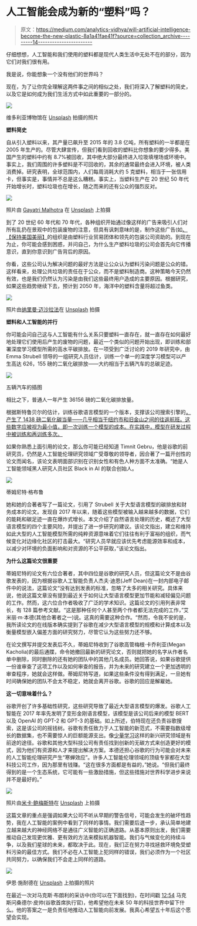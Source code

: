 # 人工智能会成为新的“塑料”吗？

> 原文：<https://medium.com/analytics-vidhya/will-artificial-intelligence-become-the-new-plastic-8a1a41fae41f?source=collection_archive---------14----------------------->

仔细想想，人工智能和我们使用的塑料都是现代人类生活中无处不在的部分，因为它们对我们很有用。

我是说，你能想象一个没有他们的世界吗？

现在，为了让你完全理解这两件事之间的相似之处，我们将深入了解塑料的简史，以及它是如何成为我们生活方式中如此重要的一部分的。

![](img/47f754772a2b88bb951150f43cee1023.png)

维多利亚博物馆在 [Unsplash](https://unsplash.com?utm_source=medium&utm_medium=referral) 拍摄的照片

**塑料简史**

自从引入塑料以来，其产量已飙升至 2015 年的 3.8 亿吨，所有塑料的一半都是在 2005 年生产的。尽管大肆宣传，但我们看到回收的塑料比你想象的要少得多。美国产生的塑料中约有 8.7%被回收，其中绝大部分最终进入垃圾填埋场或环境中。事实上，我们周围的许多塑料是不可回收的，其余的通常最终会进入环境，被人类消费掉。研究表明，全球范围内，人们每周消耗大约 5 克塑料，相当于一张信用卡，但事实是，事情并不总是这么糟糕。事实上，当塑料生产在 20 世纪 50 年代开始增长时，塑料垃圾也在增长，随之而来的还有公众的强烈反对。

![](img/1d4793d2de9c80b66742f135a06903d4.png)

照片由 [Gayatri Malhotra](https://unsplash.com/@gmalhotra?utm_source=medium&utm_medium=referral) 在 [Unsplash](https://unsplash.com?utm_source=medium&utm_medium=referral) 上拍摄

到了 20 世纪 60 年代和 70 年代，各种组织开始通过像这样的广告来吸引人们对所有乱扔在景观中的包装废物的注意，但具有讽刺意味的是，制作这些广告(如[、【保持美国美丽】](https://www.youtube.com/watch?v=hr9_ejs_yiM)的组织是由塑料行业贸易团体和领先的包装公司资助的。到现在为止，你可能会感到困惑，并问自己，为什么生产塑料垃圾的公司会首先向它传播意识，直到你意识到广告背后的原因。

你看，这些公司认为解决问题的最好方法是让公众认为塑料污染问题是公众的错。这样看来，处理公共垃圾的责任在于公众，而不是塑料制造商。这种策略今天仍然有效，也是我们仍然认为污染是由我们这些最终用户造成的主要原因。根据研究，如果这些趋势继续下去，预计到 2050 年，海洋中的塑料含量将超过鱼类。

![](img/f7b4f985594fb113722308b2c46978af.png)

照片由[纳里曼·迈沙拉法](https://unsplash.com/@narimanmesharrafa?utm_source=medium&utm_medium=referral)在 [Unsplash](https://unsplash.com?utm_source=medium&utm_medium=referral) 拍摄

**塑料和人工智能的并行**

你可能会问自己这与人工智能有什么关系只要塑料一直存在，就一直存在如何最好地处理它们使用后产生的废物的问题，最近一个类似的问题开始出现，即训练和部署深度学习模型所需的高水平碳排放。在一项受到广泛讨论的 2019 年研究中，由 Emma Strubell 领导的一组研究人员估计，训练一个单一的深度学习模型可以产生高达 626，155 磅的二氧化碳排放——大约相当于五辆汽车的总碳足迹。

![](img/c80e0d0e8b0612f453dec4b442e15115.png)

五辆汽车的插图

相比之下，普通人一年产生 36156 磅的二氧化碳排放量。

根据斯特鲁贝尔的估计，训练谷歌语言模型的一个版本，支撑该公司搜索引擎的[，产生了 1438 磅二氧化碳当量——几乎相当于纽约市和旧金山之间的往返航班。这些数字应被视为最小值，即一次训练一个模型的成本。在实践中，模型在研发过程中被训练和再训练多次。](https://blog.google/products/search/search-language-understanding-bert/)

如果你熟悉上面引用的论文，那么你可能已经知道 Timnit Gebru，他是谷歌的前研究员，仍然是人工智能伦理研究领域广受尊敬的领导者，因合著了一篇开创性的论文而闻名，该论文表明面部识别在识别女性和有色人种方面不太准确。“她是人工智能领域黑人研究人员社区 Black in AI 的联合创始人。

![](img/1607dc4f3ff5e927f86b8a994cd21f87.png)

蒂姆尼特·格布鲁

她和她的合著者写了一篇论文，引用了 Strubell 关于大型语言模型的碳排放和财务成本的论文。发现自 2017 年以来，随着这些模型被输入越来越多的数据，它们的能耗和碳足迹一直在爆炸式增长。本文介绍了自然语言处理的历史，概述了大型语言模型的四个主要风险，并提出了进一步研究的建议。该论文指出，建立和维持如此大型的人工智能模型所需的纯粹资源意味着它们往往有利于富裕的组织，而气候变化对边缘化社区的打击最大。“研究人员早就应该优先考虑能源效率和成本，以减少对环境的负面影响和对资源的不公平获取，”该论文指出。

**为什么这篇论文很重要**

蒂姆尼特的论文有六位合著者，其中四位是谷歌的研究人员，但这篇论文不是由谷歌发表的，因为根据谷歌人工智能负责人杰夫·迪恩(Jeff Dean)在一封内部电子邮件中的说法，这篇论文“没有达到发表的标准，忽略了太多的相关研究。具体来说，他说这篇文章没有提到最近关于如何让大型语言模型更加节能和减轻偏见问题的工作。然而，这六位合作者吸收了广泛的学术知识。这篇论文的引用列表非常长，有 128 篇参考文献。“这是那种任何个人甚至两个作者都无法完成的工作，”艾米丽·m·本德(其他合著者之一)说。这真的需要这种合作。“然而，令我不安的是，我所读论文的在线版本确实提到了谷歌在减少大型语言模型的规模和计算成本以及衡量模型嵌入偏差方面的研究努力，尽管它认为这些努力还不够。

在论文撰写并提交发表后不久，蒂姆尼特收到了谷歌高管梅根·卡乔利亚(Megan Kacholia)的最后通牒，命令她撤回最新的研究论文，否则就把她的名字从作者名单中删除，同时删除的还有她的团队中的其他几名成员。她回答说，如果谷歌提供一份谁审查了这项工作以及如何审查的报告，并为未来的研究建立一个更加透明的审查程序，她就会这样做。蒂姆尼特写道，如果这些条件没有得到满足，一旦她有时间确保她的团队不会太不稳定，她就会离开谷歌。谷歌的回应是解雇她。

**这一切意味着什么？**

谷歌开创了许多基础性研究，这些研究导致了最近大型语言模型的爆发。谷歌人工智能在 2017 年率先发明了变形金刚语言模型，该模型是该公司后来的模型 BERT 以及 OpenAI 的 GPT-2 和 GPT-3 的基础。如上所述，伯特现在还负责谷歌搜索，这是该公司的摇钱树。谷歌有责任致力于人工智能的新范式，不需要指数级增长的数据集，也不需要惊人的巨额能源支出。像[少量学习](/quick-code/understanding-few-shot-learning-in-machine-learning-bede251a0f67)这样的新兴研究领域是有前途的途径。谷歌和其他大型科技公司有责任找到创新的无碳方式来创造更好的模式，因为他们有资源和人才来提出解决方案。本德还担心谷歌的行为可能会对未来的人工智能伦理研究产生“寒蝉效应”。许多人工智能伦理领域的顶级专家都在大型科技公司工作，因为那里有钱赚。“这在很多方面都是有益的，”她说。“但我们最终得到的是一个生态系统，它可能有一些激励措施，但这些措施对世界科学进步来说并不是最好的。”

![](img/62655cba1e086637aeae7a04da4c52a1.png)

照片由[米卡·鲍梅斯特](https://unsplash.com/@mbaumi?utm_source=medium&utm_medium=referral)在 [Unsplash](https://unsplash.com?utm_source=medium&utm_medium=referral) 上拍摄

这篇文章的重点是强调如果大公司不听从早期的警告信号，可能会发生的破坏性趋势，我在人工智能的案例中看到了同样的事情。我们需要后退一步，承认简单地建立越来越大的神经网络不是通往广义智能的正确道路。从基本原则出发，我们需要推动自己发现更优雅、更有效的方法来模拟机器智能。我们与气候变化的持续斗争，以及我们星球的未来，都取决于此。现在，我们正在努力寻找拯救环境免受塑料污染的最佳方式。我们不必在人工智能上犯同样的错误，我们必须作为一个社区共同努力，以确保我们不会走上同样的道路。

![](img/f4c3d084a0d7fa8faf2d53d5c52ca9a4.png)

伊恩·施耐德在 [Unsplash](https://unsplash.com?utm_source=medium&utm_medium=referral) 上拍摄的照片

在最近一次对马克斯·布朗利的采访中(你可以在下面找到)，在时间戳 [12:54](https://www.youtube.com/watch?v=n2RNcPRtAiY) 马克斯问桑德尔·皮帅(谷歌首席执行官)，他希望他在未来 50 年的科技世界中留下什么。他的答案之一是负责任地推动人工智能向前发展。我真心希望五十年后这个愿望会实现。